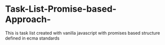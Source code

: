 # Task-List-Promise-based-Approach-
This is task list created with vanilla javascript with promises based structure defined in ecma standards
